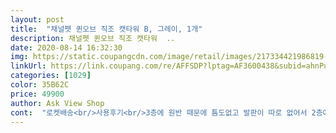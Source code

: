 ```yaml
---
layout: post 
title:  "채널펫 퀸오브 직조 캣타워 B, 그레이, 1개" 
description: 채널펫 퀸오브 직조 캣타워  ..
date: 2020-08-14 16:32:30 
img: https://static.coupangcdn.com/image/retail/images/217334421986819-57d34db9-5e36-4a4e-8167-1c28df22475a.jpg 
linkUrl: https://link.coupang.com/re/AFFSDP?lptag=AF3600438&subid=ahnPublicAsk&pageKey=187470147&itemId=535795607&vendorItemId=4398424654&traceid=V0-113-e0b018ff8afa6b2a 
categories: [1029] 
color: 35B62C 
price: 49900 
author: Ask View Shop 
cont:  "로켓배송<br/>사용후기<br/>3층에 원반 때문에 틈도없고 발판이 따로 없어서 2층에서<br/>그래도 가격대비 불량없이 진짜 튼튼하긴함<br/>그럭저럭 튼튼해서 추천!<br/>냄새도 없고 조립도 편함<br/>높이는 생각했던것 보다 약간 낮아서 차라리 전 더 좋아요.<br/> 4개월차 아깽이라 많이 높으면 안놀거 같았는데 이건 높이가 많이 높지 않아 초코가 잘 놀거같아요.<br/><br/>다리 짧은 냥이들 힘듬<br/>다묘는 쫌 생각해보고 구입 추천!<br/>단점은 흔들림있습니다.<br/> 1층과 2층까진 괜찮은데 3층 숨숨집부터 윗쪽에 흔들림 있어요.<br/> 아마 조립할때 문제일수도?<br/>단지 정말 아갱이들 쓰기 딱 좋은 크기<br/>동선이 성묘 고양이에겐 너무 조잡함<br/>디자인 심플하구 싼티도 안나구요.<br/> 직조라 먼지 걱정도 덜할거 같고 소재에서 오는 느낌이 깔끔하고 세련된 느낌입니다.<br/><br/>뛰어서 오르락내리락이 가능<br/>많은 후기에 크기가 작다고 해서 약간 찜찜했는데<br/>맨 아래 1층 계단있는데엔 초코 방석을 숨숨집처럼 쓰라고 넣어줬는데.<br/>.<br/><br/>먼지 냄새 없고 좋음 냥이가 바로 사용해서 추천!<br/>벽에 붙여서 쓰거나 조립을 설계랑 다르게해서<br/>본인 편한 방향으로 조립해 중심 이동을 해야 할듯<br/>사진처럼 거기 들어가서 나오질 않네여ㅋㅋㅋ 잠잘때 유목민처럼 여기저기 돌아다니면서 자던 아인데 이제 1층 집에서 잘것 같은 느낌적인 느낌.<br/><br/>성인 여성이 혼자 조립했구 생각보다 무게감도 있고 나사 조일때 힘 꽉 줘야해서 30분 이상 걸렸어요.<br/>ㅠㅠ 조립이 어렵진 않습니다.<br/><br/>숨숨집은 작지는 않은데 위치상 못들어감 장식용^^<br/>스크레쳐는 아주 많이 까슬거리니 집사님들 손을 보호하기 위해 스크레쳐 조립땐 꼭 고무장갑이라도 끼고 하세요.<br/><br/>아이가 뛰어 오르면 조금 흔들림<br/>아참!!! 조립전에 소듕한 냥님들을 위해 꼭 한번은 물티슈로 판때기들 한번씩 닦아주세요.<br/> 전 집에 6세 딸이 있어서 냄새와 먼지도 날릴겸 판때기 하나씩 물티슈로 일일이 닦았거든요? 근데 사진처럼 물티슈에 나무가루 같은게 꽤 많이 나오구요.<br/> 타카심도 두개 떨어졌어요.<br/><br/>안전을 위해 조립전 간단하게라도 물티슈로 닦거나 한번씩 털고 조립하시길 추천드립니당.<br/><br/>억ㅋㅋ 후기들보고 크기가 많이 작을지 알고 시킨건데 제 생각보다는 커요ㅎㅎ<br/>옆에 스크레처랑 높이 비교<br/>완전히 다 잘맞는 건 아닌데 조립하기 쉬워요! 우리집 아깽이가 크는 동안 쓰려고 샀는데 첨엔 냄새가 좀 나서 탈취제 뿌리고나서 좀 지나니까 열심히 오르락 내리락 잘 노네요 근데 스크래치 부분은 너무 거칠어서 그런가 잘 안쓰더라구요 그래도 높이도 꽤 되서 만족스러워요<br/>외동묘는 그냥저냥 쓰기 괜찮음<br/>요 제품이 후기들에 많이 작다해서 아담할지 알고 시켰는데 제가 생각했던것 보단 크네요ㅋㅋ 저희 초코 덩치로는 꽤 오래 쓸수 있을거 같아요.<br/>ㅋ<br/>울 아이 3.<br/>5킬로인데 이렇게 커보이는 착시현상<br/>일단 49,900원이라는 가격에 구매했는데 가성비 가심비 최고에요.<br/><br/>작은거 빼곤<br/>장갑끼고하니까 더 좋음<br/>저렇게 공간이 생기니 숨숨집도 잘  올라가서 들어가고<br/>전 벽에 기대 놓았더니 흔들림 없어져서 괜찮긴 한데 벽에 기대지 않을 집사분들은 약간의 흔들림 고려 하셔야해요.<br/> 조립하실때 젖먹던 힘까지 꽉 나사를 조이시길요!<br/>전에 캣타워보다 다 좋음<br/>점프로 들어가야함<br/>제작할때 작은 구멍이랑 입구가 바뀌면 딱 좋을 듯<br/>진짜 작다<br/>집 인테리어 해치기 싫기도 하고, 아깽이가 스트릿 출신이라 그런지 영양공급이 제대로 안됐던 아이라ㅠㅠ 많이 작아서 큰 캣타워 말구 아담한 사이즈를 찾았거든요.<br/><br/>집 인테리어를 크게 해치거나 지저분해 보이지 않아서 만족해요.<br/> 저흰 거실에서 주로 생활하기에 냥이 공간도 거실 한켠에 마련해 주고 싶었거든요.<br/> 오픈된 공간에 설치했어도 크게 미관을 해치지 않아서 좋네요.<br/><br/>타 제품과 다르게 설치후 먼지나 가루날림 없음<br/>페르시안이라 다리가 짧고 겁이 많아서 3층에서 못 뜀<br/>후기에 까끌거리니깐 코팅장갑끼고 하길 추천해서<br/>후기처럼 숨숨집 쪽으로 무게가 쏠려서 흔들림<br/>" 
---
```


